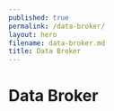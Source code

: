 ```yaml
---
published: true
permalink: /data-broker/
layout: hero
filename: data-broker.md
title: Data Broker
---
```


# Data Broker